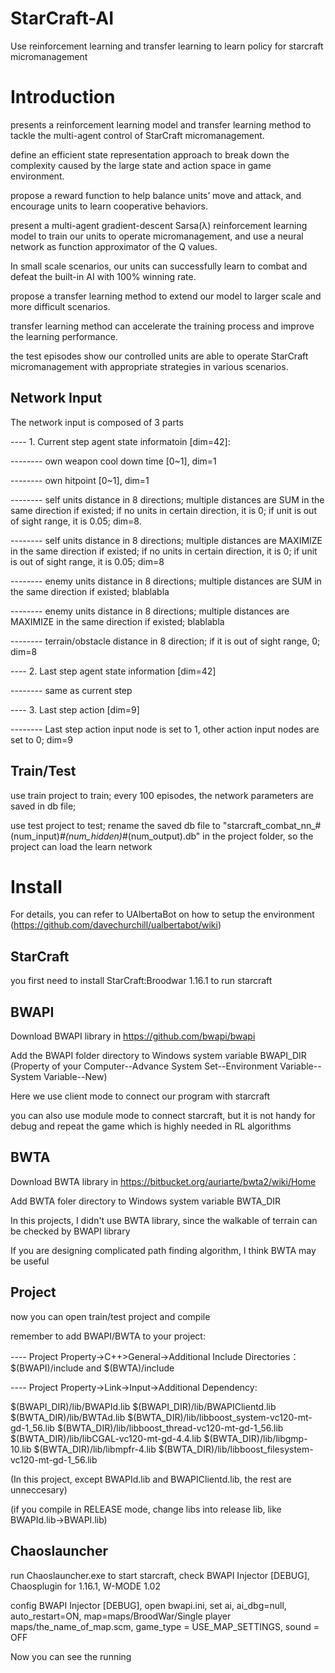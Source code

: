 # StarCraft-AI
Use reinforcement learning and transfer learning to learn policy for starcraft micromanagement

# Introduction
presents a reinforcement learning model and transfer learning method to tackle the multi-agent control of StarCraft micromanagement. 

define an efficient state representation approach to break down the complexity caused by the large state and action space in game environment. 

propose a reward function to help balance units’ move and attack, and encourage units to learn cooperative behaviors. 

present a multi-agent gradient-descent Sarsa(λ) reinforcement learning model to train our units to operate micromanagement, and use a neural network as function approximator of the Q values. 

In small scale scenarios, our units can successfully learn to combat and defeat the built-in AI with 100% winning rate. 

propose a transfer learning method to extend our model to larger scale and more difficult scenarios. 

transfer learning method can accelerate the training process and improve the learning performance. 

the test episodes show our controlled units are able to operate StarCraft micromanagement with appropriate strategies in various scenarios.

## Network Input
The network input is composed of 3 parts

---- 1. Current step agent state informatoin [dim=42]:

-------- own weapon cool down time [0~1], dim=1

-------- own hitpoint [0~1], dim=1

-------- self units distance in 8 directions; multiple distances are SUM in the same direction if existed; if no units in certain direction, it is 0; if unit is out of sight range, it is 0.05; dim=8.

-------- self units distance in 8 directions; multiple distances are MAXIMIZE in the same direction if existed; if no units in certain direction, it is 0; if unit is out of sight range, it is 0.05; dim=8

-------- enemy units distance in 8 directions; multiple distances are SUM in the same direction if existed; blablabla

-------- enemy units distance in 8 directions; multiple distances are MAXIMIZE in the same direction if existed; blablabla

-------- terrain/obstacle distance in 8 direction; if it is out of sight range, 0; dim=8

---- 2. Last step agent state information [dim=42]

-------- same as current step 

---- 3. Last step action [dim=9]

-------- Last step action input node is set to 1, other action input nodes are set to 0; dim=9

## Train/Test
use train project to train; every 100 episodes, the network parameters are saved in db file;

use test project to test; rename the saved db file to "starcraft_combat_nn_#(num_input)_#(num_hidden)_#(num_output).db" in the project folder, so the project can load the learn network 

# Install
For details, you can refer to UAlbertaBot on how to setup the environment (https://github.com/davechurchill/ualbertabot/wiki) 

## StarCraft
you first need to install StarCraft:Broodwar 1.16.1 to run starcraft

## BWAPI
Download BWAPI library in https://github.com/bwapi/bwapi

Add the BWAPI folder directory to Windows system variable BWAPI_DIR (Property of your Computer--Advance System Set--Environment Variable--System Variable--New)

Here we use client mode to connect our program with starcraft

you can also use module mode to connect starcraft, but it is not handy for debug and repeat the game which is highly needed in RL algorithms

## BWTA
Download BWTA library in https://bitbucket.org/auriarte/bwta2/wiki/Home

Add BWTA foler directory to Windows system variable BWTA_DIR 

In this projects, I didn't use BWTA library, since the walkable of terrain can be checked by BWAPI library

If you are designing complicated path finding algorithm, I think BWTA may be useful

## Project
now you can open train/test project and compile

remember to add BWAPI/BWTA to your project: 

---- Project Property->C++>General->Additional Include Directories：$(BWAPI)/include and $(BWTA)/include

---- Project Property->Link->Input->Additional Dependency: 

$(BWAPI_DIR)/lib/BWAPId.lib
$(BWAPI_DIR)/lib/BWAPIClientd.lib
$(BWTA_DIR)/lib/BWTAd.lib
$(BWTA_DIR)/lib/libboost_system-vc120-mt-gd-1_56.lib
$(BWTA_DIR)/lib/libboost_thread-vc120-mt-gd-1_56.lib
$(BWTA_DIR)/lib/libCGAL-vc120-mt-gd-4.4.lib
$(BWTA_DIR)/lib/libgmp-10.lib
$(BWTA_DIR)/lib/libmpfr-4.lib
$(BWTA_DIR)/lib/libboost_filesystem-vc120-mt-gd-1_56.lib

(In this project, except BWAPId.lib and BWAPIClientd.lib, the rest are unneccesary)

(if you compile in RELEASE mode, change libs into release lib, like BWAPId.lib->BWAPI.lib)

## Chaoslauncher 
run Chaoslauncher.exe to start starcraft, check BWAPI Injector [DEBUG], Chaosplugin for 1.16.1, W-MODE 1.02 

config BWAPI Injector [DEBUG], open bwapi.ini, set ai, ai_dbg=null, auto_restart=ON, map=maps/BroodWar/Single player maps/the_name_of_map.scm, game_type = USE_MAP_SETTINGS, sound = OFF

Now you can see the running


